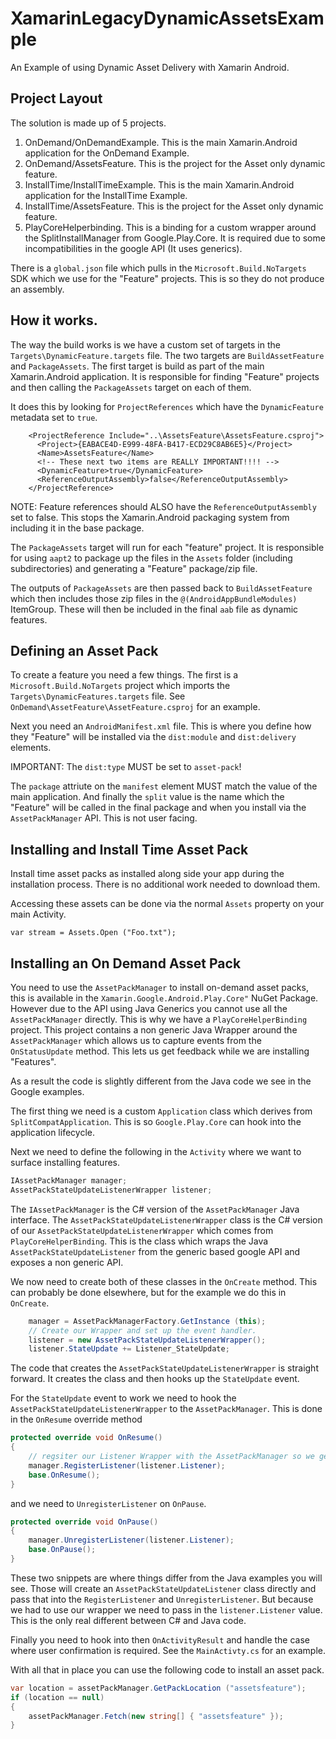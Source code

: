 # XamarinLegacyDynamicAssetsExample
An Example of using Dynamic Asset Delivery with Xamarin Android.

## Project Layout

The solution is made up of 5 projects.

1. OnDemand/OnDemandExample. This is the main Xamarin.Android application for the
   OnDemand Example.
2. OnDemand/AssetsFeature. This is the project for the Asset only dynamic feature.
3. InstallTime/InstallTimeExample. This is the main Xamarin.Android application for the
   InstallTime Example.
4. InstallTime/AssetsFeature. This is the project for the Asset only dynamic feature.
5. PlayCoreHelperbinding. This is a binding for a custom wrapper around the 
   SplitInstallManager from Google.Play.Core. It is required due to some 
   incompatibilities in the google API (It uses generics).

There is a `global.json` file which pulls in the `Microsoft.Build.NoTargets` SDK
which we use for the "Feature" projects. This is so they do not produce an assembly. 

## How it works.

The way the build works is we have a custom set of targets in the `Targets\DynamicFeature.targets`
file. The two targets are `BuildAssetFeature` and `PackageAssets`. The first target
is build as part of the main Xamarin.Android application. It is responsible for 
finding "Feature" projects and then calling the `PackageAssets` target on each of 
them. 

It does this by looking for `ProjectReferences` which have the `DynamicFeature` metadata
set to `true`.

```
    <ProjectReference Include="..\AssetsFeature\AssetsFeature.csproj">
      <Project>{EABACE4D-E999-48FA-B417-ECD29C8AB6E5}</Project>
      <Name>AssetsFeature</Name>
      <!-- These next two items are REALLY IMPORTANT!!!! -->
      <DynamicFeature>true</DynamicFeature>
      <ReferenceOutputAssembly>false</ReferenceOutputAssembly>
    </ProjectReference>
```

NOTE: Feature references should ALSO have the `ReferenceOutputAssembly` set to false. This 
stops the Xamarin.Android packaging system from including it in the base package.

The `PackageAssets` target will run for each "feature" project. It is responsible for 
using `aapt2` to package up the files in the `Assets` folder (including subdirectories)
and generating a "Feature" package/zip file. 

The outputs of `PackageAssets` are then passed back to `BuildAssetFeature` which then includes
those zip files in the `@(AndroidAppBundleModules)` ItemGroup. These will then be included
in the final `aab` file as dynamic features. 

## Defining an Asset Pack

To create a feature you need a few things. The first is a `Microsoft.Build.NoTargets` project
which imports the `Targets\DynamicFeatures.targets` file. See `OnDemand\AssetFeature\AssetFeature.csproj` for an 
example.

Next you need an `AndroidManifest.xml` file. This is where you define how they "Feature" will be
installed via the `dist:module` and `dist:delivery` elements. 

IMPORTANT: The `dist:type` MUST be set to `asset-pack`!

The `package` attriute on the `manifest` element MUST match the value of the main application.
And finally the `split` value is the name which the "Feature" will be called in the final package
and when you install via the `AssetPackManager` API. This is not user facing. 

## Installing and Install Time Asset Pack

Install time asset packs as installed along side your app during the installation 
process. There is no additional work needed to download them.

Accessing these assets can be done via the normal `Assets` property on your main 
Activity. 

```
var stream = Assets.Open ("Foo.txt");
```

## Installing an On Demand Asset Pack

You need to use the `AssetPackManager` to install on-demand asset packs, this is available in the 
`Xamarin.Google.Android.Play.Core"` NuGet Package. However due to the API using Java Generics you cannot 
use all the `AssetPackManager` directly. This is why we have a `PlayCoreHelperBinding` project.
This project contains a non generic Java Wrapper around the `AssetPackManager` which allows us to 
capture events from the `OnStatusUpdate` method. This lets us get feedback while we are installing
"Features".

As a result the code is slightly different from the Java code we see in the Google examples.

The first thing we need is a custom `Application` class which derives from `SplitCompatApplication`.
This is so `Google.Play.Core` can hook into the application lifecycle. 

Next we need to define the following in the `Activity` where we want to surface installing features.

```csharp
IAssetPackManager manager;
AssetPackStateUpdateListenerWrapper listener;
```

The `IAssetPackManager` is the C# version of the `AssetPackManager` Java interface. The
`AssetPackStateUpdateListenerWrapper` class is the C# version of our `AssetPackStateUpdateListenerWrapper`
which comes from `PlayCoreHelperBinding`. This is the class which wraps the Java `AssetPackStateUpdateListener` from  the generic based google API and exposes a non generic API.

We now need to create both of these classes in the `OnCreate` method. This can probably be done elsewhere,
but for the example we do this in `OnCreate`.

```csharp
    manager = AssetPackManagerFactory.GetInstance (this);
    // Create our Wrapper and set up the event handler.
    listener = new AssetPackStateUpdateListenerWrapper();
    listener.StateUpdate += Listener_StateUpdate;
```

The code that creates the `AssetPackStateUpdateListenerWrapper` is straight forward. It creates
the class and then hooks up the `StateUpdate` event. 

For the `StateUpdate` event to work we need to hook the `AssetPackStateUpdateListenerWrapper` to 
the `AssetPackManager`. This is done in the `OnResume` override method 

```csharp
protected override void OnResume()
{
    // regsiter our Listener Wrapper with the AssetPackManager so we get feedback.
    manager.RegisterListener(listener.Listener);
    base.OnResume();
}
```

and we need to `UnregisterListener` on `OnPause`.

```csharp
protected override void OnPause()
{
    manager.UnregisterListener(listener.Listener);
    base.OnPause();
}
```

These two snippets are where things differ from the Java examples you will see. Those will 
create an `AssetPackStateUpdateListener` class directly and pass that into the `RegisterListener`
and `UnregisterListener`. But because we had to use our wrapper we need to pass in the 
`listener.Listener` value. This is the only real different between C# and Java code. 

Finally you need to hook into then `OnActivityResult` and handle the case where user
confirmation is required. See the `MainActivty.cs` for an example.

With all that in place you can use the following code to install an asset pack.

```csharp
var location = assetPackManager.GetPackLocation ("assetsfeature");
if (location == null)
{
    assetPackManager.Fetch(new string[] { "assetsfeature" });
}
```




